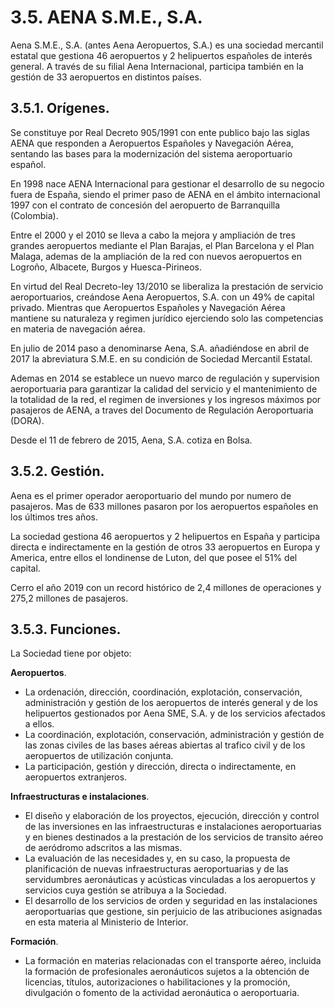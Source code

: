 
# 3.5. AENA S.M.E., S.A.

Aena S.M.E., S.A. (antes Aena Aeropuertos, S.A.) es una sociedad mercantil estatal que gestiona 46 aeropuertos y 2 helipuertos españoles de interés general. A través de su filial Aena Internacional, participa también en la gestión de 33 aeropuertos en distintos países.

## 3.5.1. Orígenes.

Se constituye por Real Decreto 905/1991 con ente publico bajo las siglas AENA que responden a Aeropuertos Españoles y Navegación Aérea, sentando las bases para la modernización del sistema aeroportuario español.

En 1998 nace AENA Internacional para gestionar el desarrollo de su negocio fuera de España, siendo el primer paso de AENA en el ámbito internacional 1997 con el contrato de concesión del aeropuerto de Barranquilla (Colombia).

Entre el 2000 y el 2010 se lleva a cabo la mejora y ampliación de tres grandes aeropuertos mediante el Plan Barajas, el Plan Barcelona y el Plan Malaga, ademas de la ampliación de la red con nuevos aeropuertos en Logroño, Albacete, Burgos y Huesca-Pirineos.

En virtud del Real Decreto-ley 13/2010 se liberaliza la prestación de servicio aeroportuarios, creándose Aena Aeropuertos, S.A. con un 49% de capital privado. Mientras que Aeropuertos Españoles y Navegación Aérea mantiene su naturaleza y regimen jurídico ejerciendo solo las competencias en materia de navegación aérea.

En julio de 2014 paso a denominarse Aena, S.A. añadiéndose en abril de 2017 la abreviatura S.M.E. en su condición de Sociedad Mercantil Estatal.

Ademas en 2014 se establece un nuevo marco de regulación y supervision aeroportuaria para garantizar la calidad del servicio y el mantenimiento de la totalidad de la red, el regimen de inversiones y los ingresos máximos por pasajeros de AENA, a traves del Documento de Regulación Aeroportuaria (DORA).

Desde el 11 de febrero de 2015, Aena, S.A. cotiza en Bolsa.

## 3.5.2. Gestión.

Aena es el primer operador aeroportuario del mundo por numero de pasajeros. Mas de 633 millones pasaron por los aeropuertos españoles en los últimos tres años.

La sociedad gestiona 46 aeropuertos y 2 helipuertos en España y participa directa e indirectamente en la gestión de otros 33 aeropuertos en Europa y America, entre ellos el londinense de Luton, del que posee el 51% del capital.

Cerro el año 2019 con un record histórico de 2,4 millones de operaciones y 275,2 millones de pasajeros.

## 3.5.3. Funciones.

La Sociedad tiene por objeto:

**Aeropuertos**.
- La ordenación, dirección, coordinación, explotación, conservación, administración y gestión de los aeropuertos de interés general y de los helipuertos gestionados por Aena SME, S.A. y de los servicios afectados a ellos.
- La coordinación, explotación, conservación, administración y gestión de las zonas civiles de las bases aéreas abiertas al trafico civil y de los aeropuertos de utilización conjunta.
- La participación, gestión y dirección, directa o indirectamente, en aeropuertos extranjeros.

**Infraestructuras e instalaciones**.
- El diseño y elaboración de los proyectos, ejecución, dirección y control de las inversiones en las infraestructuras e instalaciones aeroportuarias y en bienes destinados a la prestación de los servicios de transito aéreo de aeródromo adscritos a las mismas.
- La evaluación de las necesidades y, en su caso, la propuesta de planificación de nuevas infraestructuras aeroportuarias y de las servidumbres aeronáuticas y acústicas vinculadas a los aeropuertos y servicios cuya gestión se atribuya a la Sociedad.
- El desarrollo de los servicios de orden y seguridad en las instalaciones aeroportuarias que gestione, sin perjuicio de las atribuciones asignadas en esta materia al Ministerio de Interior.

**Formación**.
- La formación en materias relacionadas con el transporte aéreo, incluida la formación de profesionales aeronáuticos sujetos a la obtención de licencias, títulos, autorizaciones o habilitaciones y la promoción, divulgación o fomento de la actividad aeronáutica o aeroportuaria.


